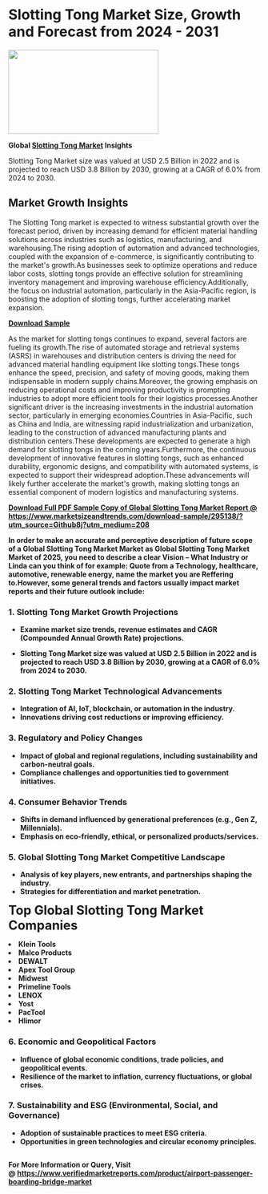 <H1>Slotting Tong Market Size, Growth and Forecast from 2024 - 2031</H1><img class="aligncenter size-medium wp-image-584254" src="https://thirdeyenews.in/wp-content/uploads/2024/09/Global-Market-Research-300x168.jpeg" alt="" width="300" height="168" /><p><strong>Global&nbsp;<a href="https://www.marketsizeandtrends.com/download-sample/295138/?utm_source=Github8j?utm_medium=208">Slotting Tong Market</a> Insights</strong></p><p>Slotting Tong Market size was valued at USD 2.5 Billion in 2022 and is projected to reach USD 3.8 Billion by 2030, growing at a CAGR of 6.0% from 2024 to 2030.</p><p><h2>Market Growth Insights</h2> <p>The Slotting Tong market is expected to witness substantial growth over the forecast period, driven by increasing demand for efficient material handling solutions across industries such as logistics, manufacturing, and warehousing.The rising adoption of automation and advanced technologies, coupled with the expansion of e-commerce, is significantly contributing to the market's growth.As businesses seek to optimize operations and reduce labor costs, slotting tongs provide an effective solution for streamlining inventory management and improving warehouse efficiency.Additionally, the focus on industrial automation, particularly in the Asia-Pacific region, is boosting the adoption of slotting tongs, further accelerating market expansion.</p> <p><strong><a href="#">Download Sample</a></strong></p> <p>As the market for slotting tongs continues to expand, several factors are fueling its growth.The rise of automated storage and retrieval systems (ASRS) in warehouses and distribution centers is driving the need for advanced material handling equipment like slotting tongs.These tongs enhance the speed, precision, and safety of moving goods, making them indispensable in modern supply chains.Moreover, the growing emphasis on reducing operational costs and improving productivity is prompting industries to adopt more efficient tools for their logistics processes.Another significant driver is the increasing investments in the industrial automation sector, particularly in emerging economies.Countries in Asia-Pacific, such as China and India, are witnessing rapid industrialization and urbanization, leading to the construction of advanced manufacturing plants and distribution centers.These developments are expected to generate a high demand for slotting tongs in the coming years.Furthermore, the continuous development of innovative features in slotting tongs, such as enhanced durability, ergonomic designs, and compatibility with automated systems, is expected to support their widespread adoption.These advancements will likely further accelerate the market's growth, making slotting tongs an essential component of modern logistics and manufacturing systems.</p> <p><strong><a href="#"></p><p><span class=""><strong>Download Full PDF Sample Copy of Global Slotting Tong Market Report</strong> @ <a href="https://www.marketsizeandtrends.com/download-sample/295138/?utm_source=Github8j?utm_medium=208" target="_blank">https://www.marketsizeandtrends.com/download-sample/295138/?utm_source=Github8j?utm_medium=208</a></span></p><p>In order to make an accurate and perceptive description of future scope of a Global&nbsp;Slotting Tong Market Market as Global&nbsp;Slotting Tong Market Market of 2025, you need to describe a clear Vision &ndash; What Industry or Linda can you think of for example: Quote from a Technology, healthcare, automotive, renewable energy, name the market you are Reffering to.However, some general trends and factors usually impact market reports and their future outlook include:</p><h3>1.&nbsp;<strong>Slotting Tong Market Growth Projections</strong></h3><ul><li>Examine market size trends, revenue estimates and CAGR (Compounded Annual Growth Rate) projections.</li><li><p>Slotting Tong Market size was valued at USD 2.5 Billion in 2022 and is projected to reach USD 3.8 Billion by 2030, growing at a CAGR of 6.0% from 2024 to 2030.</p></li></ul><h3>2.&nbsp;<strong>Slotting Tong Market Technological Advancements</strong></h3><ul><li>Integration of AI, IoT, blockchain, or automation in the industry.</li><li>Innovations driving cost reductions or improving efficiency.</li></ul><h3>3.&nbsp;<strong>Regulatory and Policy Changes</strong></h3><ul><li>Impact of global and regional regulations, including sustainability and carbon-neutral goals.</li><li>Compliance challenges and opportunities tied to government initiatives.</li></ul><h3>4.&nbsp;<strong>Consumer Behavior Trends</strong></h3><ul><li>Shifts in demand influenced by generational preferences (e.g., Gen Z, Millennials).</li><li>Emphasis on eco-friendly, ethical, or personalized products/services.</li></ul><h3>5.&nbsp;<strong>Global Slotting Tong Market Competitive Landscape</strong></h3><ul><li>Analysis of key players, new entrants, and partnerships shaping the industry.</li><li>Strategies for differentiation and market penetration.</li></ul><p data-pm-slice="1 1 []"><span style="color: inherit; font-family: inherit; font-size: 25px;">Top Global Slotting Tong Market Companies</span></p><div class="" data-test-id=""><p><li>Klein Tools</li><li> Malco Products</li><li> DEWALT</li><li> Apex Tool Group</li><li> Midwest</li><li> Primeline Tools</li><li> LENOX</li><li> Yost</li><li> PacTool</li><li> Hlimor</li></p></div><h3>6.&nbsp;<strong>Economic and Geopolitical Factors</strong></h3><ul><li>Influence of global economic conditions, trade policies, and geopolitical events.</li><li>Resilience of the market to inflation, currency fluctuations, or global crises.</li></ul><h3>7.&nbsp;<strong>Sustainability and ESG (Environmental, Social, and Governance)</strong></h3><ul><li>Adoption of sustainable practices to meet ESG criteria.</li><li>Opportunities in green technologies and circular economy principles.</li></ul><h2><strong style="font-size: 14px;">For More Information or Query, Visit @&nbsp;</strong><a style="background-color: #ffffff; font-size: 14px;" href="https://www.marketsizeandtrends.com/report/slotting-tong-market/" target="_blank">https://www.verifiedmarketreports.com/product/airport-passenger-boarding-bridge-market</a></h2>